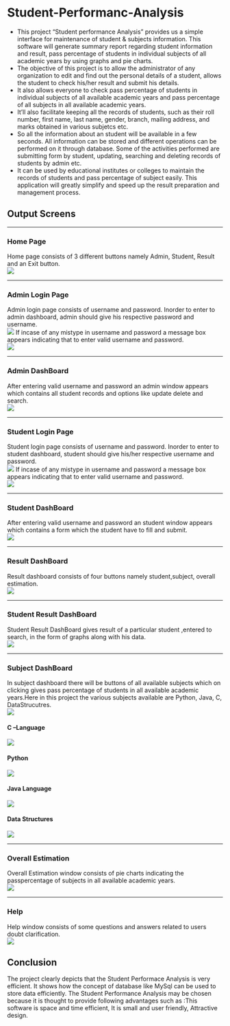 # Student-Performanc-Analysis
* This project “Student performance Analysis” provides us a simple interface for maintenance of student & subjects information. This software will generate summary report regarding student information and result, pass percentage of students in individual subjects of all academic years by using graphs and pie charts.
* The objective of this project is to allow the administrator of any organization to edit and find out the personal details of a student, allows the student to check his/her result and submit his details.
* It also allows everyone to check pass percentage of students in individual subjects of all available academic years and pass percentage of all subjects in all available
academic years.
* It’ll also facilitate keeping all the records of students, such as their roll number, first name, last name, gender, branch, mailing address, and marks obtained in various subjetcs etc.
* So all the information about an student will be available in a few seconds. All information can be stored and different operations can be performed on it through database. Some of the activities performed are submitting form by student, updating, searching and deleting records of students by admin etc.
* It can be used by educational institutes or colleges to maintain the records of students and pass percentage of subject easily. This application will greatly simplify and speed up the result preparation and management process.
## Output Screens
<hr>
<h3> Home Page</h3>
Home page consists of 3 different buttons namely Admin, Student, Result and an Exit button. <br>
<img src="https://user-images.githubusercontent.com/87567863/169824840-b13ab28c-16e1-45da-8475-0fa29d7be666.jpg">
<hr>
<h3>Admin Login Page</h3>
Admin login page consists of username and password. Inorder to enter to admin dashboard,  admin should give his respective password and username.<br>
<img src="https://user-images.githubusercontent.com/87567863/169849945-d6eeed86-d189-4bd7-850b-9f00f4ee3a09.jpg">
If incase of any mistype in username and password a message box appears indicating that to enter valid username and password.<br>
<img src="https://user-images.githubusercontent.com/87567863/169850228-732bcb90-e275-4668-8379-a962d3183e94.jpg">
<hr>
<h3>Admin DashBoard</h3>
After entering valid username and password an admin window appears which contains all student records and options like update delete and search.<br>
<img src="https://user-images.githubusercontent.com/87567863/169850583-083fb62b-0e7c-4a39-ad94-24c425f33ec8.jpg">
<hr>
<h3>Student Login Page</h3>
Student login page consists of username and password. Inorder to enter to student dashboard,  student should give his/her respective username and password.<br>
<img src="https://user-images.githubusercontent.com/87567863/169850852-4291f0db-56f9-451a-84b8-efe9664679d6.jpg">
If incase of any mistype in username and password a message box appears indicating that to enter valid username and password.<br>
<img src="https://user-images.githubusercontent.com/87567863/169850887-e3dbf2c4-b208-4b4f-99d0-f2848335b6cd.jp">
<hr>
<h3>Student DashBoard</h3>
After entering valid username and password an student window appears which contains a form which the student have to fill and submit.<br>
<img src="https://user-images.githubusercontent.com/87567863/170020771-5631ff45-66ae-4de4-8299-28bbe6a3db0b.jpg">
<hr>
<h3>Result DashBoard</h3>
Result dashboard consists of four buttons namely student,subject, overall estimation.<br>
<img src="https://user-images.githubusercontent.com/87567863/169854425-824f8524-b7d4-41c6-be9e-8737e3339e8b.jpg">
<hr>
<h3>Student Result DashBoard</h3>
Student Result DashBoard gives result of a particular student ,entered to search, in the form of graphs along with his data.<br>
<img src="https://user-images.githubusercontent.com/87567863/169854604-603a320d-8abc-4093-98e9-8848b76c9e63.jpg">
<hr>
<h3>Subject DashBoard</h3>
In subject dashboard there will be buttons of all available subjects which on clicking gives pass percentage of students in all available academic years.Here in this project the various subjects available are Python, Java, C, DataStrucutres.<br>
<img src="https://user-images.githubusercontent.com/87567863/169854661-56ba4a3e-9447-4767-8fa3-e204beeb0d7a.jpg">
<h4>C –Language</h4>
<img src="https://user-images.githubusercontent.com/87567863/169854688-6d109a21-d75d-4a5f-b8b3-0798fa9c00ad.jpg">
<h4>Python</h4>
<img src="https://user-images.githubusercontent.com/87567863/169854726-3c9dfb3b-4541-4443-998b-0240ec644993.jpg">
<h4>Java Language</h4>
<img src="https://user-images.githubusercontent.com/87567863/169854754-e26577a3-53fc-4722-ab97-b70a374ed6cd.jpg">
<h4>Data Structures</h4>
<img src="https://user-images.githubusercontent.com/87567863/169854789-d36c95ff-7e51-4b0a-a002-95f20a924d0d.jpg">
<hr>
<h3>Overall Estimation</h3>
Overall Estimation window consists of pie charts indicating the passpercentage of subjects in all available academic years. <br>
<img src="https://user-images.githubusercontent.com/87567863/169854817-c4391b21-414f-4e74-933c-d9bf99a4759f.jpg">
<hr>
<h3>Help</h3>
Help window consists of some questions and answers related to users doubt clarification.<br>
<img src="https://user-images.githubusercontent.com/87567863/169854881-83b90f69-d359-4ada-b0d6-267f27eef722.jpg">
<h2>Conclusion</h2>
The project clearly depicts that the Student Performace Analysis is very efficient. It shows how the concept of database like MySql  can be used  to store data efficiently. The Student Performance Analysis may be chosen because it is thought to provide following advantages such as :This software is space and time efficient,  It is small and user friendly, Attractive design.






